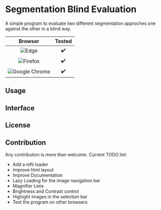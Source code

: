# Segmentation Blind Evaluation

A simple program to evaluate two different segmentation approches one against the other in a blind way.


|**Browser** |**Tested** |
|:----------:|:---------:|
|![Edge](https://img.shields.io/badge/Edge-0078D7?style=plain&logo=Microsoft-edge&logoColor=white)| :heavy_check_mark: |
|![Firefox](https://img.shields.io/badge/Firefox-FF7139?style=plain&logo=Firefox-Browser&logoColor=white)| :heavy_check_mark: |
|![Google Chrome](https://img.shields.io/badge/Google%20Chrome-4285F4?style=plain&logo=GoogleChrome&logoColor=white)| :heavy_check_mark: |

## Usage

## Interface

## License

## Contribution

Any contribution is more than welcome. 
Current TODO list:

- Add a nifti loader
- Improve html layout
- Improve Documentation
- Lazy Loading for the image navigation bar
- Magnifier Lens
- Brightness and Contrast control
- Highight images in the selection bar
- Test the program on other browsers